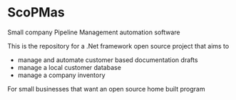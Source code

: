 # ScoPMas
Small company Pipeline Management automation software

This is the repository for a .Net framework open source project that aims to 
- manage and automate customer based documentation drafts
- manage a local customer database
- manage a company inventory

For small businesses that want an open source home built program
